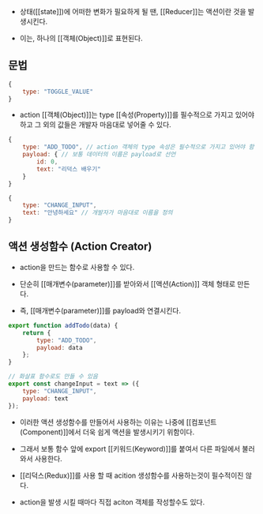- 상태([[state]])에 어떠한 변화가 필요하게 될 땐, [[Reducer]]는 액션이란 것을 발생시킨다.

- 이는, 하나의 [[객체(Object)]]로 표현된다.


## 문법

```jsx
{
	type: "TOGGLE_VALUE"
}
```

- action [[객체(Object)]]는 type [[속성(Property)]]를 필수적으로 가지고 있어야하고 그 외의 값들은 개발자 마음대로 넣어줄 수 있다.

```jsx
{
	type: "ADD_TODO", // action 객체의 type 속성은 필수적으로 가지고 있어야 함
	payload: { // 보통 데이터의 이름은 payload로 선언
		id: 0,
		text: "리덕스 배우기"
	}
}
```

```jsx
{
	type: "CHANGE_INPUT",
	text: "안녕하세요" // 개발자가 마음대로 이름을 정의
}
```


## 액션 생성함수 (Action Creator)

- action을 만드는 함수로 사용할 수 있다.

- 단순히 [[매개변수(parameter)]]를 받아와서 [[액션(Action)]] 객체 형태로 만든다.
- 즉, [[매개변수(parameter)]]를 payload와 연결시킨다.

```jsx
export function addTodo(data) {
	return {
	    type: "ADD_TODO",
	    payload: data
	};
}

// 화살표 함수로도 만들 수 있음
export const changeInput = text => ({ 
	type: "CHANGE_INPUT",
	payload: text
});
```

- 이러한 액션 생성함수를 만들어서 사용하는 이유는 나중에 [[컴포넌트(Component)]]에서 더욱 쉽게 액션을 발생시키기 위함이다.
- 그래서 보통 함수 앞에 export [[키워드(Keyword)]]를 붙여서 다른 파일에서 불러와서 사용한다.

- [[리덕스(Redux)]]를 사용 할 때 acition 생성함수를 사용하는것이 필수적이진 않다.
- action을 발생 시킬 때마다 직접 aciton 객체를 작성할수도 있다.